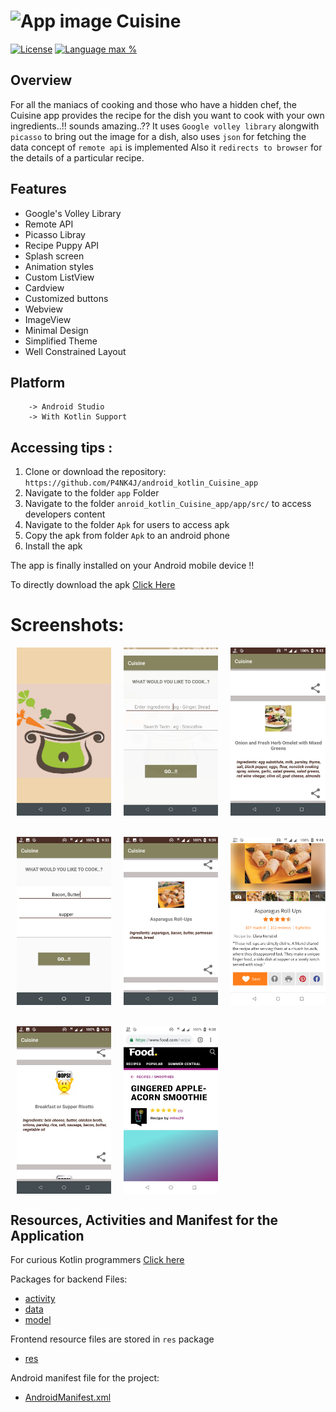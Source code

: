 # <img alt="App image" src="Screenshots/.jpg" width="5%"> Cuisine

[![License](https://img.shields.io/github/license/ashish7zeph/android-kotlin-Chore-app.svg?style=for-the-badge)](https://github.com/P4NK4J/android_kotlin_Cuisine_app/blob/master/LICENSE)
[![Language max %](https://img.shields.io/github/languages/top/ashish7zeph/android-kotlin-Chore-app.svg?colorB=orange&style=for-the-badge)](https://kotlinlang.org/)

## Overview

For all the maniacs of cooking and those who have a hidden chef, the Cuisine app provides the recipe for the dish you want to cook with your own ingredients..!!
sounds amazing..??
It uses `Google volley library` alongwith `picasso` to bring out the image for a dish, also uses `json` for fetching the data 
concept of `remote api` is implemented
Also it `redirects to browser` for the details of a particular recipe.

## Features

* Google's Volley Library
* Remote API
* Picasso Libray
* Recipe Puppy API
* Splash screen
* Animation styles
* Custom ListView
* Cardview
* Customized buttons
* Webview
* ImageView
* Minimal Design
* Simplified Theme
* Well Constrained Layout

## Platform
        -> Android Studio
        -> With Kotlin Support

## Accessing tips :

1. Clone or download the repository: `https://github.com/P4NK4J/android_kotlin_Cuisine_app`
2. Navigate to the folder `app` Folder
3. Navigate to the folder `anroid_kotlin_Cuisine_app/app/src/` to access developers content
3. Navigate to the folder `Apk` for users to access apk
4. Copy the apk from folder `Apk` to an android phone
5. Install the apk

The app is finally installed on your Android mobile device !!

To directly download the apk [Click Here](https://github.com/P4NK4J/android_kotlin_Cuisine_app/blob/master/APK/cuisine.apk)

 # Screenshots:

<div style="display:flex;">
<img alt="App image" src="Screenshots/img1.png" width="30%" hspace="10">
<img alt="App image" src="Screenshots/img2.png" width="30%" hspace="10">
<img alt="App image" src="Screenshots/img3.png" width="30%" hspace="10">
</div>
<br/>
<br/>
<div style="display:flex;">
<img alt="App image" src="Screenshots/img4.png" width="30%" hspace="10">
<img alt="App image" src="Screenshots/img5.png" width="30%" hspace="10">
<img alt="App image" src="Screenshots/img6.png" width="30%" hspace="10">
</div>
<br/>
<br/>
<div style="display:flex;">
<img alt="App image" src="Screenshots/img7.png" width="30%" hspace="10"
<img alt="App image" src="Screenshots/img8.png" width="30%" hspace="10">
<img alt="App image" src="Screenshots/img9.png" width="30%" hspace="10">
</div>

## Resources, Activities and Manifest for the Application

For curious Kotlin programmers [Click here](https://github.com/P4NK4J/android_kotlin_Cuisine_app/tree/master/app/src/main/java/com/example/cuisine/activity)

Packages for backend Files:

* [activity](https://github.com/P4NK4J/android_kotlin_Cuisine_app/tree/master/app/src/main/java/com/example/cuisine/activity/activity)
* [data](https://github.com/P4NK4J/android_kotlin_Cuisine_app/tree/master/app/src/main/java/com/example/cuisine/activity/data)
* [model](https://github.com/P4NK4J/android_kotlin_Cuisine_app/tree/master/app/src/main/java/com/example/cuisine/activity/model)

Frontend resource files are stored in `res` package

* [res](https://github.com/P4NK4J/android_kotlin_Cuisine_app/tree/master/app/src/main/res)

Android manifest file for the project:

* [AndroidManifest.xml](https://github.com/P4NK4J/android_kotlin_Cuisine_app/blob/master/app/src/main/AndroidManifest.xml)
